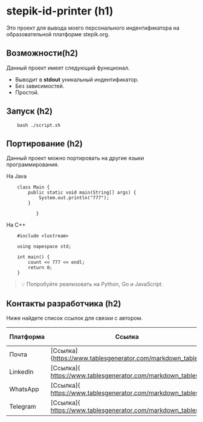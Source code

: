 
# stepik-id-printer (h1)

Это проект для вывода моего персонального индентификатора на образовательной платформе stepik.org.  

## Возможности(h2)

Данный проект имеет следующий функционал.

- Выводит в **stdout** уникальный индентификатор.
- Без зависимостей.
- Простой.

## Запуск (h2)

		bash ./script.sh
		
## Портирование (h2)

Данный проект можно портировать на другие языки программирования.

На Java

		class Main {
		    public static void main(String[] args) {
		        System.out.println("777");
		    }
		
               }
               
На C++

		#include <lostream>
		
		using napespace std;
		
		int main() {
		    count << 777 << endl;
		    return 0;
		}
		
> :bulb: Попробуйте реализовать на Python, Go и JavaScript.

## Контакты разработчика (h2)

Ниже найдете список ссылок для связки с автором.

| **Платформа** | **Ссылка**                                                  | **Отвечу за** |
|---------------|-------------------------------------------------------------|---------------|
| Почта         | [Ссылка]{https://www.tablesgenerator.com/markdown_tables}   | 24 часа       |
| LinkedIn      | [Ссылка]{ https://www.tablesgenerator.com/markdown_tables } | 3 часа        |
| WhatsApp      | [Ссылка]{ https://www.tablesgenerator.com/markdown_tables } | 30 минут      |
| Telegram      | [Ссылка]{ https://www.tablesgenerator.com/markdown_tables } | 5 минут       |


